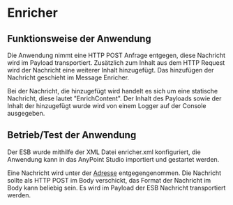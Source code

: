 # Enricher

## Funktionsweise der Anwendung

Die Anwendung nimmt eine HTTP POST Anfrage entgegen, diese Nachricht wird im Payload transportiert.
Zusätzlich zum Inhalt aus dem HTTP Request wird der Nachricht eine weiterer Inhalt hinzugefügt.
Das hinzufügen der Nachricht geschieht im Message Enricher.

Bei der Nachricht, die hinzugefügt wird handelt es sich um eine statische Nachricht, diese lautet "EnrichContent".
Der Inhalt des Payloads sowie der Inhalt der hinzugefügt wurde wird von einem Logger auf der Console ausgegeben.

## Betrieb/Test der Anwendung

Der ESB wurde mithilfe der XML Datei enricher.xml konfiguriert, die Anwendung kann in das AnyPoint Studio importiert und gestartet werden.

Eine Nachricht wird unter der [Adresse](http://localhost:8080/foo) entgegengenommen.
Die Nachricht sollte als HTTP POST im Body verschickt, das Format der Nachricht im Body kann beliebig sein.
Es wird im Payload der ESB Nachricht transportiert werden.







 

